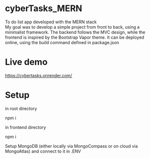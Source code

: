 # cyberTasks_MERN
 To do list app developed with the MERN stack <br>
 My goal was to develop a simple project from front to back, using a minimalist framework.
 The backend follows the MVC design, while
 the frontend is inspired by the Bootstrap Vapor theme.
 It can be deployed online, using the build command defined in package.json

# Live demo
https://cybertasks.onrender.com/

# Setup

in root directory

npm i

in frontend directory

npm i

Setup MongoDB (either locally via MongoCompass or on cloud via MongoAtlas) and connect to it in .ENV



